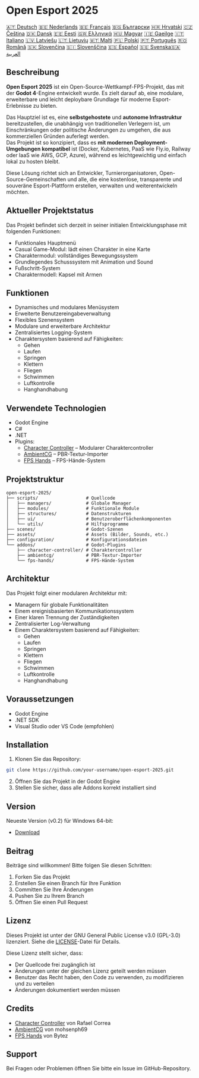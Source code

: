 # Open Esport 2025

[🇦🇹 Deutsch](deutsch.md) [🇧🇪 Nederlands](nederlands.md) [🇧🇪 Français](français.md) [🇧🇬 Български](български.md) [🇭🇷 Hrvatski](hrvatski.md) [🇨🇿 Čeština](čeština.md) [🇩🇰 Dansk](dansk.md) [🇪🇪 Eesti](eesti.md) [🇬🇷 Ελληνικά](ελληνικά.md) [🇭🇺 Magyar](magyar.md) [🇮🇪 Gaeilge](gaeilge.md) [🇮🇹 Italiano](italiano.md) [🇱🇻 Latviešu](latviešu.md) [🇱🇹 Lietuvių](lietuvių.md) [🇲🇹 Malti](malti.md) [🇵🇱 Polski](polski.md) [🇵🇹 Português](português.md) [🇷🇴 Română](română.md) [🇸🇰 Slovenčina](slovenčina.md) [🇸🇮 Slovenščina](slovenščina.md) [🇪🇸 Español](español.md) [🇸🇪 Svenska](svenska.md)[🇸🇦 العربية](README-lang/العربية.md)

## Beschreibung

**Open Esport 2025** ist ein Open-Source-Wettkampf-FPS-Projekt, das mit der **Godot 4**-Engine entwickelt wurde. Es zielt darauf ab, eine modulare, erweiterbare und leicht deploybare Grundlage für moderne Esport-Erlebnisse zu bieten.

Das Hauptziel ist es, eine **selbstgehostete** und **autonome Infrastruktur** bereitzustellen, die unabhängig von traditionellen Verlegern ist, um Einschränkungen oder politische Änderungen zu umgehen, die aus kommerziellen Gründen auferlegt werden.  
Das Projekt ist so konzipiert, dass es **mit modernen Deployment-Umgebungen kompatibel** ist (Docker, Kubernetes, PaaS wie Fly.io, Railway oder IaaS wie AWS, GCP, Azure), während es leichtgewichtig und einfach lokal zu hosten bleibt.

Diese Lösung richtet sich an Entwickler, Turnierorganisatoren, Open-Source-Gemeinschaften und alle, die eine kostenlose, transparente und souveräne Esport-Plattform erstellen, verwalten und weiterentwickeln möchten.

## Aktueller Projektstatus
Das Projekt befindet sich derzeit in seiner initialen Entwicklungsphase mit folgenden Funktionen:
- Funktionales Hauptmenü
- Casual Game-Modul: lädt einen Charakter in eine Karte
- Charaktermodul: vollständiges Bewegungssystem
- Grundlegendes Schusssystem mit Animation und Sound
- Fußschritt-System
- Charaktermodell: Kapsel mit Armen

## Funktionen
- Dynamisches und modulares Menüsystem
- Erweiterte Benutzereingabeverwaltung
- Flexibles Szenensystem
- Modulare und erweiterbare Architektur
- Zentralisiertes Logging-System
- Charaktersystem basierend auf Fähigkeiten:
  - Gehen
  - Laufen
  - Springen
  - Klettern
  - Fliegen
  - Schwimmen
  - Luftkontrolle
  - Hanghandhabung

## Verwendete Technologien
- Godot Engine
- C#
- .NET
- Plugins:
  - [Character Controller](https://github.com/expressobits/character-controller) – Modularer Charaktercontroller
  - [AmbientCG](https://github.com/mohsenph69/godot-ambientcg) – PBR-Textur-Importer
  - [FPS Hands](https://codeberg.org/Bytez/godot-fps-hands) – FPS-Hände-System

## Projektstruktur
```
open-esport-2025/
├── scripts/                  # Quellcode
│   ├── managers/             # Globale Manager
│   ├── modules/              # Funktionale Module
│   ├── structures/           # Datenstrukturen
│   ├── ui/                   # Benutzeroberflächenkomponenten
│   └── utils/                # Hilfsprogramme
├── scenes/                   # Godot-Szenen
├── assets/                   # Assets (Bilder, Sounds, etc.)
├── configuration/            # Konfigurationsdateien
└── addons/                   # Godot-Plugins
    ├── character-controller/ # Charaktercontroller
    ├── ambientcg/            # PBR-Textur-Importer
    └── fps-hands/            # FPS-Hände-System
```

## Architektur
Das Projekt folgt einer modularen Architektur mit:
- Managern für globale Funktionalitäten
- Einem ereignisbasierten Kommunikationssystem
- Einer klaren Trennung der Zuständigkeiten
- Zentralisierter Log-Verwaltung
- Einem Charaktersystem basierend auf Fähigkeiten:
  - Gehen
  - Laufen
  - Springen
  - Klettern
  - Fliegen
  - Schwimmen
  - Luftkontrolle
  - Hanghandhabung

## Voraussetzungen
- Godot Engine
- .NET SDK
- Visual Studio oder VS Code (empfohlen)

## Installation
1. Klonen Sie das Repository:
```bash
git clone https://github.com/your-username/open-esport-2025.git
```
2. Öffnen Sie das Projekt in der Godot Engine
3. Stellen Sie sicher, dass alle Addons korrekt installiert sind

## Version
Neueste Version (v0.2) für Windows 64-bit:
- [Download](https://antisys.fr/Games/openesport2025/Open-eSport-2025-v0.2.7z)

## Beitrag
Beiträge sind willkommen! Bitte folgen Sie diesen Schritten:
1. Forken Sie das Projekt
2. Erstellen Sie einen Branch für Ihre Funktion
3. Committen Sie Ihre Änderungen
4. Pushen Sie zu Ihrem Branch
5. Öffnen Sie einen Pull Request

## Lizenz
Dieses Projekt ist unter der GNU General Public License v3.0 (GPL-3.0) lizenziert. Siehe die [LICENSE](LICENSE)-Datei für Details.

Diese Lizenz stellt sicher, dass:
- Der Quellcode frei zugänglich ist
- Änderungen unter der gleichen Lizenz geteilt werden müssen
- Benutzer das Recht haben, den Code zu verwenden, zu modifizieren und zu verteilen
- Änderungen dokumentiert werden müssen

## Credits
- [Character Controller](https://github.com/expressobits/character-controller) von Rafael Correa
- [AmbientCG](https://github.com/mohsenph69/godot-ambientcg) von mohsenph69
- [FPS Hands](https://codeberg.org/Bytez/godot-fps-hands) von Bytez

## Support
Bei Fragen oder Problemen öffnen Sie bitte ein Issue im GitHub-Repository. 